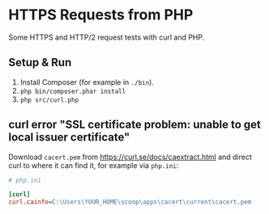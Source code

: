 # HTTPS Requests from PHP

Some HTTPS and HTTP/2 request tests with curl and PHP.

## Setup & Run

1. Install Composer (for example in `./bin`).
2. `php bin/composer.phar install`
3. `php src/curl.php`

## curl error "SSL certificate problem: unable to get local issuer certificate"

Download `cacert.pem` from https://curl.se/docs/caextract.html and direct curl to where it can find it, for example via `php.ini`:

```ini
# php.ini

[curl]
curl.cainfo=C:\Users\YOUR_HOME\scoop\apps\cacert\current\cacert.pem
```
